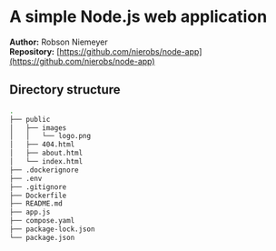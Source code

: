 # A simple Node.js web application

**Author:** Robson Niemeyer  
**Repository:** [https://github.com/nierobs/node-app](https://github.com/nierobs/node-app)

## Directory structure

```bash
.
├── public
│   ├── images
│   │   └── logo.png
│   ├── 404.html
│   ├── about.html
│   └── index.html
├── .dockerignore
├── .env
├── .gitignore
├── Dockerfile
├── README.md
├── app.js
├── compose.yaml
├── package-lock.json
└── package.json
```
